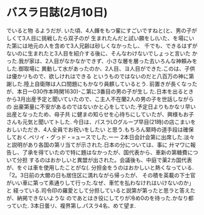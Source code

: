 # バスラ日誌(2月10日)

でいると物
るようだが.
いた頃、4人皹をもつ輩にすごいですねと(と、男の子がしくて3人目に挑戦したら双子のが
生まれたんだと試い願をし(いた、を場にいた第には地元の人を含めて3人兄齢は砂しくなかったし、
千でも、できるはずがないのに生まれたと3人目を紹介する後に、そんなわけないでしょっと言いた
かった.我が家は、2人目がなかなかできず、小さな層を層った去いろんな神頼みをした.御取場に
異動して水があったのか、2人目、ヨ人目ができた.このは、子供は優かリもので、欲しけれはできる
というものではないのだと八百万の神に第謝した.陸上自衛隊は人口間題にもかなり員麒しているとう.
前置きが長くなったが、本日一030作本時関1630)-こ第に3番目の男の子が生し
た.日本を出るときから3月出産予定と聞いていたので、こ主人不在蘭2人の男の子を世話しながらの
出豪第量に不安があるのではないかと心をしていた.予定日よりもかなリ早い出産となったため、母子共
に健まの知らせを心待ちにしていたが、興様もお子さんも元気と聞いてトした.
今日は、パスラLOグループ早目(21時)の店こまいをおしいただき、4人全員でお祝いをしたい
と思う.もちろん緊時の道手段は確保しておく.ペリイ・グっド・=ュースでした.ーー
2本日会計会第に出席した.淡々と説明があり各国の第リ当てが示された.日本の分については、事に
廾マワに報告し、了承を得ていたので特に題はなかったが、国代表から、車新の第糖費について分担
するのはおかしいと異盟が出された。会議後も、中庭で薬2カ国代表が、をぐは車を使用したことがな(.
分担金をうのはおかしいと熱くなっている.「2。3日前の大爾の日も居住区に満れながら帰ったが、
その積を英載の下士官がいい車に第って素通りして行った.なぜ、車忙を払わなけれはいけないのか」と
経っている.司令印の羅愛として分担していると説第が第ったと思ラと答えたが、納掲できないような
のであとはき役にしてりが冷め0のを待った.かなり都っていた.
3本日曇リ、複界第し.パスラ4名、めて望ま.

